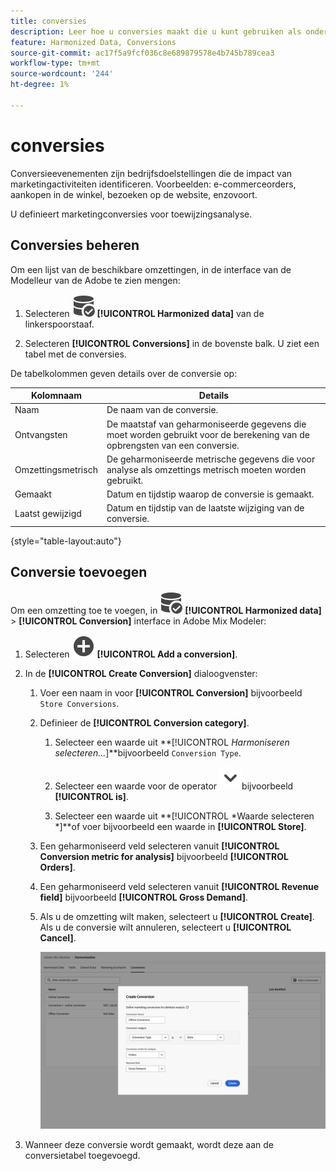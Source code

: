 ```yaml
---
title: conversies
description: Leer hoe u conversies maakt die u kunt gebruiken als onderdeel van het harmoniseren van uw gegevens in Adobe Mix Modeler.
feature: Harmonized Data, Conversions
source-git-commit: ac17f5a9fcf036c8e689879578e4b745b789cea3
workflow-type: tm+mt
source-wordcount: '244'
ht-degree: 1%

---
```



# conversies

Conversieevenementen zijn bedrijfsdoelstellingen die de impact van marketingactiviteiten identificeren. Voorbeelden: e-commerceorders, aankopen in de winkel, bezoeken op de website, enzovoort.

U definieert marketingconversies voor toewijzingsanalyse.

## Conversies beheren

Om een lijst van de beschikbare omzettingen, in de interface van de Modelleur van de Adobe te zien mengen:

1. Selecteren ![DataSearch](../assets/icons/DataCheck.svg) **[!UICONTROL Harmonized data]** van de linkerspoorstaaf.

1. Selecteren **[!UICONTROL Conversions]** in de bovenste balk. U ziet een tabel met de conversies.

De tabelkolommen geven details over de conversie op:

| Kolomnaam | Details |
| --- | ---|
| Naam | De naam van de conversie. |
| Ontvangsten | De maatstaf van geharmoniseerde gegevens die moet worden gebruikt voor de berekening van de opbrengsten van een conversie. |
| Omzettingsmetrisch | De geharmoniseerde metrische gegevens die voor analyse als omzettings metrisch moeten worden gebruikt. |
| Gemaakt | Datum en tijdstip waarop de conversie is gemaakt. |
| Laatst gewijzigd | Datum en tijdstip van de laatste wijziging van de conversie. |

{style="table-layout:auto"}

## Conversie toevoegen

Om een omzetting toe te voegen, in ![DataSearch](../assets/icons/DataCheck.svg) **[!UICONTROL Harmonized data]** > **[!UICONTROL Conversion]** interface in Adobe Mix Modeler:

1. Selecteren ![Toevoegen](../assets/icons/AddCircle.svg) **[!UICONTROL Add a conversion]**.

1. In de **[!UICONTROL Create Conversion]** dialoogvenster:

   1. Voer een naam in voor **[!UICONTROL Conversion]** bijvoorbeeld `Store Conversions`.

   1. Definieer de **[!UICONTROL Conversion category]**.

      1. Selecteer een waarde uit **[!UICONTROL *Harmoniseren selecteren...*]**bijvoorbeeld `Conversion Type`.

      1. Selecteer een waarde voor de operator ![Chevron](../assets/icons/ChevronDown.svg)bijvoorbeeld **[!UICONTROL is]**.

      1. Selecteer een waarde uit **[!UICONTROL *Waarde selecteren *]**of voer bijvoorbeeld een waarde in **[!UICONTROL Store]**.

   1. Een geharmoniseerd veld selecteren vanuit **[!UICONTROL Conversion metric for analysis]** bijvoorbeeld **[!UICONTROL Orders]**.

   1. Een geharmoniseerd veld selecteren vanuit **[!UICONTROL Revenue field]** bijvoorbeeld **[!UICONTROL Gross Demand]**.

   1. Als u de omzetting wilt maken, selecteert u **[!UICONTROL Create]**. Als u de conversie wilt annuleren, selecteert u **[!UICONTROL Cancel]**.

      ![Alt-tekst](../assets/create-conversion.png)

1. Wanneer deze conversie wordt gemaakt, wordt deze aan de conversietabel toegevoegd.
